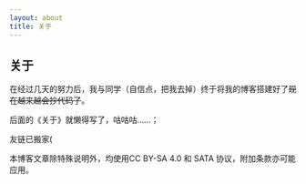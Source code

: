 ```yaml
---
layout: about
title: 关于
---
```

## 关于

在经过几天的努力后，我与同学（自信点，把我去掉）终于将我的博客搭建好了~~现在越来越会抄代码了~~。

后面的《关于》就懒得写了，咕咕咕……；

友链已搬家(

本博客文章除特殊说明外，均使用CC BY-SA 4.0 和 SATA 协议，附加条款亦可能应用。
